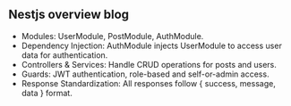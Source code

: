 ## Nestjs overview blog

- Modules: UserModule, PostModule, AuthModule.
- Dependency Injection: AuthModule injects UserModule to access user data for authentication.
- Controllers & Services: Handle CRUD operations for posts and users.
- Guards: JWT authentication, role-based and self-or-admin access.
- Response Standardization: All responses follow { success, message, data } format.
